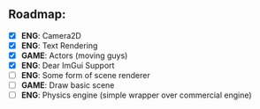 ## Roadmap:
- [X] **ENG**: Camera2D
- [X] **ENG**: Text Rendering
- [X] **GAME**: Actors (moving guys)
- [X] **ENG**: Dear ImGui Support
- [ ] **ENG**: Some form of scene renderer
- [ ] **GAME**: Draw basic scene
- [ ] **ENG**: Physics engine (simple wrapper over commercial engine)
